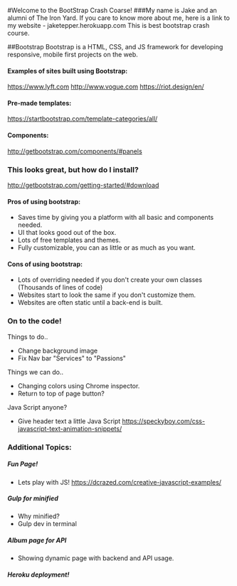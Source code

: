 #Welcome to the BootStrap Crash Coarse!
###My name is Jake and an alumni of The Iron Yard. 
If you care to know more about me, here is a link to my website - jaketepper.herokuapp.com
This is best bootstrap crash course.

##Bootstrap
Bootstrap is a HTML, CSS, and JS framework for developing responsive, mobile first projects on the web.

#### Examples of sites built using Bootstrap:

https://www.lyft.com
http://www.vogue.com
https://riot.design/en/

#### Pre-made templates:

https://startbootstrap.com/template-categories/all/

#### Components:

http://getbootstrap.com/components/#panels

### This looks great, but how do I install?

http://getbootstrap.com/getting-started/#download

#### Pros of using bootstrap: 

- Saves time by giving you a platform with all basic and components needed. 
- UI that looks good out of the box.
- Lots of free templates and themes. 
- Fully customizable, you can as little or as much as you want. 

#### Cons of using bootstrap: 

- Lots of overriding needed if you don't create your own classes (Thousands of lines of code)
- Websites start to look the same if you don't customize them. 
- Websites are often static until a back-end is built. 

### On to the code!

Things to do..

- Change background image
- Fix Nav bar "Services" to "Passions"

Things we can do..
- Changing colors using Chrome inspector. 
- Return to top of page button?

Java Script anyone?
- Give header text a little Java Script
https://speckyboy.com/css-javascript-text-animation-snippets/


### Additional Topics: 
##### Fun Page!
- Lets play with JS!
https://dcrazed.com/creative-javascript-examples/
##### Gulp for minified
- Why minified?
- Gulp dev in terminal
##### Album page for API
- Showing dynamic page with backend and API usage. 
##### Heroku deployment!



